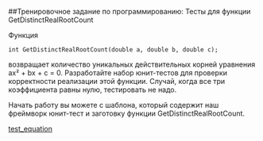 ##Тренировочное задание по программированию: Тесты для функции GetDistinctRealRootCount

Функция 
```
int GetDistinctRealRootCount(double a, double b, double c);
```
возвращает количество уникальных действительных корней уравнения ax² + bx + c = 0. Разработайте набор юнит-тестов для проверки корректности реализации этой функции. Случай, когда все три коэффициента равны нулю, тестировать не надо.

Начать работу вы можете с шаблона, который содержит наш фреймворк юнит-тест и заготовку функции GetDistinctRealRootCount. 

[test_equation](https://github.com/AlekseyNL/Basics-of-C-plus-plus-Development-Yellow-Belt/blob/main/Week%202/02%20Tests%20for%20the%20GetDistinctRealRootCount%20Function/test_equation.cpp)

